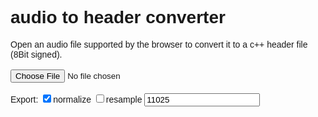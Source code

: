 <head>
<script>
window.AudioContext = window.AudioContext || window.webkitAudioContext;
var context = new AudioContext();

function audioBufferToText(audioBuffer, normalize, resample, sampleRate)
{
	var buffer = audioBuffer.getChannelData(0);
		
	if(audioBuffer.numberOfChannels > 1)
	{
		for(var c = 1; c < audioBuffer.numberOfChannels; c++)
		{
			var cb = audioBuffer.getChannelData(c);
			for(var i = 0; i < length; i++)
				buffer[i] += cb[i];
		}
	}
	
	if(resample)
	{
		var scale = audioBuffer.sampleRate / sampleRate;
		var length = Math.floor((buffer.length - 1) / scale); 
		var b = new Float32Array(length);
		for(var i = 0; i < length; i++)
		{
			p = Math.floor(i * scale);
			b[i] = buffer[p];
		}
		buffer = b;
	}
	else
		sampleRate = audioBuffer.sampleRate;
				
	var text = "const unsigned int sampleRate = " + sampleRate + ";\r\n";
	text += "const unsigned int sampleCount = " + buffer.length + ";\r\n";
	text += "const signed char samples[] = {"

	var max = 0;
	if(normalize)
		for(var i = 0; i < buffer.length; i++)
			max = Math.max(Math.abs(buffer[i]), max);
	if(max == 0) max = 1;
	for(var i = 0; i < buffer.length; i++)
	{
		if((i & 15) == 0) text += "\r\n";
		text += Math.round(buffer[i] / max * 127) + ", ";
	}	
	text += "};\r\n";
	return text;
}


function enrickSound(buffer)
{
	//if you are looking for this function.. sorry that was a gag
}

function convert(event)
{
	var audioBuffer = null;
	var reader = new FileReader();
	var file = event.target.files[0];
	reader.onload = function(){
	    context.decodeAudioData(reader.result, function(buffer) {
			var link = document.createElement("a");
			link.download = file.name.split('.', 1)[0] + ".h";
			link.href = URL.createObjectURL(new Blob(
			[audioBufferToText(buffer, document.getElementById("normalize").checked, document.getElementById("resample").checked,                                                   document.getElementById("samplerate").value)], {type: "text/plain"}));
			document.body.appendChild(document.createElement("br"));
			document.body.appendChild(link);
			link.innerHTML = link.download;
			link.click();
			//document.body.removeChild(link);
			event.target.value = "";
		}, function(){
			//error
		});
	}
	reader.readAsArrayBuffer(file);
}
</script>
</head>
<body style="font-family: arial">
<h1> audio to header converter</h1>
Open an audio file supported by the browser to convert it to a c++ header file (8Bit signed).<br><br>
<input type="file" onchange="convert(event)"><br><br>
Export: <input id="normalize" type="checkbox" checked>normalize <input id="resample" type="checkbox">resample <input id="samplerate" value="11025"><br>

	
	
	
